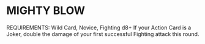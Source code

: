 # MIGHTY BLOW
REQUIREMENTS: Wild Card, Novice, Fighting d8+
If your Action Card is a Joker, double the damage of your first successful Fighting attack this round.
